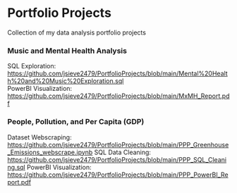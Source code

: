 # Portfolio Projects
Collection of my data analysis portfolio projects

### Music and Mental Health Analysis  
SQL Exploration: https://github.com/jsieve2479/PortfolioProjects/blob/main/Mental%20Health%20and%20Music%20Exploration.sql \
PowerBI Visualization: https://github.com/jsieve2479/PortfolioProjects/blob/main/MxMH_Report.pdf 

### People, Pollution, and Per Capita (GDP)
Dataset Webscraping: https://github.com/jsieve2479/PortfolioProjects/blob/main/PPP_Greenhouse_Emissions_webscrape.ipynb
SQL Data Cleaning: https://github.com/jsieve2479/PortfolioProjects/blob/main/PPP_SQL_Cleaning.sql
PowerBI Visualization: https://github.com/jsieve2479/PortfolioProjects/blob/main/PPP_PowerBI_Report.pdf
